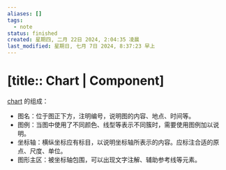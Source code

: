 ```yaml
---
aliases: []
tags:
  - note
status: finished
created: 星期四, 二月 22日 2024, 2:04:35 凌晨
last_modified: 星期日, 七月 7日 2024, 8:37:23 早上
---
```


# [title:: Chart | Component]

[chart](chart.md) 的组成：

- 图名：位于图正下方，注明编号，说明图的内容、地点、时间等。
- 图例：当图中使用了不同颜色、线型等表示不同簇时，需要使用图例加以说明。
- 坐标轴：横纵坐标应有标目，以说明坐标轴所表示的内容。应标注合适的原点、尺度、单位。
- 图形主区：被坐标轴包围，可以出现文字注解、辅助参考线等元素。
